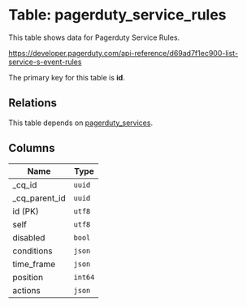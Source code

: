 # Table: pagerduty_service_rules

This table shows data for Pagerduty Service Rules.

https://developer.pagerduty.com/api-reference/d69ad7f1ec900-list-service-s-event-rules

The primary key for this table is **id**.

## Relations

This table depends on [pagerduty_services](pagerduty_services).

## Columns

| Name          | Type          |
| ------------- | ------------- |
|_cq_id|`uuid`|
|_cq_parent_id|`uuid`|
|id (PK)|`utf8`|
|self|`utf8`|
|disabled|`bool`|
|conditions|`json`|
|time_frame|`json`|
|position|`int64`|
|actions|`json`|
